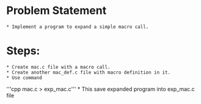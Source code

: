 # Problem Statement
	* Implement a program to expand a simple macro call.

# Steps:
	* Create mac.c file with a macro call.
	* Create another mac_def.c file with macro definition in it.
	* Use command 
'''cpp mac.c > exp_mac.c'''
	* This save expanded program into exp_mac.c file
